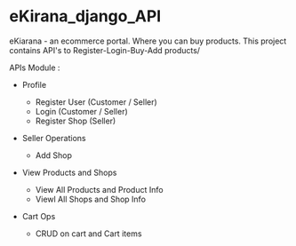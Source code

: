# eKirana_django_API
eKiarana -  an ecommerce portal. Where you can buy products. This project contains API's to Register-Login-Buy-Add products/

APIs Module :

* Profile
  -  Register User (Customer / Seller)
  -  Login (Customer / Seller)
  -  Register Shop (Seller)

* Seller Operations
  -  Add Shop

* View Products and Shops
  -  View All Products and Product Info
  -  Viewl All Shops and Shop Info

* Cart Ops
  -  CRUD on cart and Cart items
  
